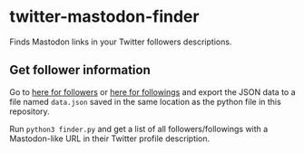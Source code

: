 # twitter-mastodon-finder
Finds Mastodon links in your Twitter followers descriptions.

## Get follower information

Go to [here for followers](https://oauth-playground.glitch.me/?id=usersIdFollowers&params=%28%27user.fields%21%27description%27%29_) or [here for followings](https://oauth-playground.glitch.me/?id=usersIdFollowing&params=%28%27user.fields%21%27description%27%29_) and export the JSON data to a file named `data.json` saved in the same location as the python file in this repository.

Run `python3 finder.py` and get a list of all followers/followings with a Mastodon-like URL in their Twitter profile description.
